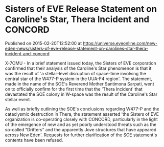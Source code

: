 # Sisters of EVE Release Statement on Caroline's Star, Thera Incident and CONCORD
Published on 2015-02-20T12:52:00 at https://universe.eveonline.com/new-eden-news/sisters-of-eve-release-statement-on-carolines-star-thera-incident-and-concord

X-7OMU - In a brief statement issued today, the Sisters of EVE corporation confirmed that their analysis of the Caroline's Star phenomenon is that it was the result of 'a stellar-level disruption of space-time involving the central star of the W477-P system in the UUA-F4 region'. The statement, made in the name of the SOE's Reverend Mother Santimona Sarpati, went on to officially confirm for the first time that the 'Thera Incident' that devastated the SOE colony in W-space was the result of the Caroline's Star stellar event.

As well as briefly outlining the SOE's conclusions regarding W477-P and the cataclysmic destruction in Thera, the statement asserted 'the Sisters of EVE organization is co-operating closely with CONCORD, particularly in the light of the emergence of new and as yet poorly understood threats such as the so-called "Drifters" and the apparently Jove structures that have appeared across New Eden'. Requests for further clarification of the SOE statement's contents have been refused.
